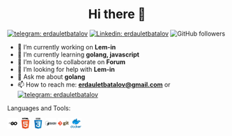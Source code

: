 <h1 align="center">Hi there 👋</h1>

[![telegram: erdauletbatalov](https://img.shields.io/badge/-frozen6heart-blue?style=flat-square&logo=telegram&logoColor=white&link=https://t.me/erdauletbatalov)](https://t.me/erdauletbatalov)
[![Linkedin: erdauletbatalov](https://img.shields.io/badge/-zulbukharov-blue?style=flat-square&logo=Linkedin&logoColor=white&link=https://www.linkedin.com/in/erdauletbatalov/)](https://www.linkedin.com/in/erdauletbatalov/)
![GitHub followers](https://img.shields.io/github/followers/erdauletbatalov?label=Follow&style=social)

- 🔭 I’m currently working on **Lem-in**
- 🌱 I’m currently learning **golang, javascript**
- 👯 I’m looking to collaborate on **Forum**
- 🤔 I’m looking for help with **Lem-in**
- 💬 Ask me about **golang**
- 📫 How to reach me: **erdauletbatalov@gmail.com** or [![telegram: erdauletbatalov](https://img.shields.io/badge/-telegram-blue?style=flat-square&logo=telegram&logoColor=black&link=https://t.me/erdauletbatalov)](https://t.me/erdauletbatalov)

Languages and Tools:

<code><img height="25" src="https://raw.githubusercontent.com/github/explore/80688e429a7d4ef2fca1e82350fe8e3517d3494d/topics/go/go.png"></code>
<code><img height="25" src="https://raw.githubusercontent.com/github/explore/80688e429a7d4ef2fca1e82350fe8e3517d3494d/topics/html/html.png"></code>
<code><img height="25" src="https://raw.githubusercontent.com/github/explore/80688e429a7d4ef2fca1e82350fe8e3517d3494d/topics/css/css.png"></code>
<code><img height="25" src="https://raw.githubusercontent.com/github/explore/80688e429a7d4ef2fca1e82350fe8e3517d3494d/topics/bash/bash.png"></code>
<code><img height="25" src="https://raw.githubusercontent.com/github/explore/80688e429a7d4ef2fca1e82350fe8e3517d3494d/topics/git/git.png"></code>
<code><img height="25" src="https://raw.githubusercontent.com/github/explore/80688e429a7d4ef2fca1e82350fe8e3517d3494d/topics/docker/docker.png"></code>

